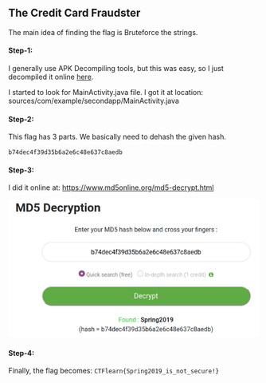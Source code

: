 ## The Credit Card Fraudster
The main idea of finding the flag is Bruteforce the strings.

#### Step-1:
I generally use APK Decompiling tools, but this was easy, so I just decompiled it online [here](http://www.javadecompilers.com/apk).

I started to look for MainActivity.java file. I got it at location:
sources/com/example/secondapp/MainActivity.java

#### Step-2:
This flag has 3 parts. We basically need to dehash the given hash.

```
b74dec4f39d35b6a2e6c48e637c8aedb
```

#### Step-3:
I did it online at: https://www.md5online.org/md5-decrypt.html

<img src="Flag.png">

#### Step-4:
Finally, the flag becomes: 
`CTFlearn{Spring2019_is_not_secure!}`